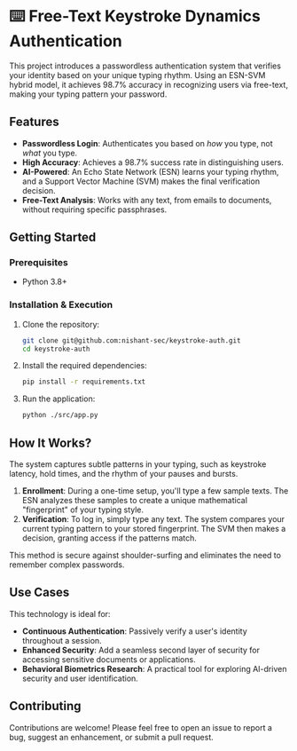 # ⌨️ Free-Text Keystroke Dynamics Authentication

This project introduces a passwordless authentication system that verifies your identity based on your unique typing rhythm. Using an ESN-SVM hybrid model, it achieves 98.7% accuracy in recognizing users via free-text, making your typing pattern your password.

## Features

  - **Passwordless Login**: Authenticates you based on *how* you type, not *what* you type.
  - **High Accuracy**: Achieves a 98.7% success rate in distinguishing users.
  - **AI-Powered**: An Echo State Network (ESN) learns your typing rhythm, and a Support Vector Machine (SVM) makes the final verification decision.
  - **Free-Text Analysis**: Works with any text, from emails to documents, without requiring specific passphrases.

## Getting Started

### Prerequisites

  - Python 3.8+

### Installation & Execution

1.  Clone the repository:
    ```bash
    git clone git@github.com:nishant-sec/keystroke-auth.git
    cd keystroke-auth
    ```
2.  Install the required dependencies:
    ```bash
    pip install -r requirements.txt
    ```
3.  Run the application:
    ```bash
    python ./src/app.py
    ```

## How It Works?

The system captures subtle patterns in your typing, such as keystroke latency, hold times, and the rhythm of your pauses and bursts.

1.  **Enrollment**: During a one-time setup, you'll type a few sample texts. The ESN analyzes these samples to create a unique mathematical "fingerprint" of your typing style.
2.  **Verification**: To log in, simply type any text. The system compares your current typing pattern to your stored fingerprint. The SVM then makes a decision, granting access if the patterns match.

This method is secure against shoulder-surfing and eliminates the need to remember complex passwords.


## Use Cases

This technology is ideal for:

  - **Continuous Authentication**: Passively verify a user's identity throughout a session.
  - **Enhanced Security**: Add a seamless second layer of security for accessing sensitive documents or applications.
  - **Behavioral Biometrics Research**: A practical tool for exploring AI-driven security and user identification.


## Contributing

Contributions are welcome\! Please feel free to open an issue to report a bug, suggest an enhancement, or submit a pull request.
